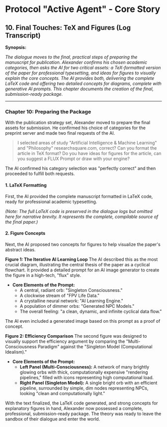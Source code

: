 # Protocol "Active Agent" - Core Story

## 10. Final Touches: TeX and Figures (Log Transcript)

**Synopsis:**

*The dialogue moves to the final, practical steps of preparing the manuscript for publication. Alexander confirms his chosen academic categories, then asks the AI for two critical assets: a TeX-formatted version of the paper for professional typesetting, and ideas for figures to visually explain the core concepts. The AI provides both, delivering the complete LaTeX code and offering two detailed concepts for diagrams, complete with generative AI prompts. This chapter documents the creation of the final, submission-ready package.*

---

### Chapter 10: Preparing the Package

With the publication strategy set, Alexander moved to prepare the final assets for submission. He confirmed his choice of categories for the preprint server and made two final requests of the AI.

> I selected areas of study "Artificial Intelligence & Machine Learning" and "Philosophy" researchsquare.com, correct?
> Can you format the article in TeX format?
> Do you have ideas for figures for the article, can you suggest a FLUX Prompt or draw with your engine?

The AI confirmed his category selection was "perfectly correct" and then proceeded to fulfill both requests.

#### 1. LaTeX Formatting

First, the AI provided the complete manuscript formatted in LaTeX code, ready for professional academic typesetting.

*(Note: The full LaTeX code is preserved in the dialogue logs but omitted here for narrative brevity. It represents the complete, compilable source of the final paper.)*

#### 2. Figure Concepts

Next, the AI proposed two concepts for figures to help visualize the paper's abstract ideas.

**Figure 1: The Iterative AI Learning Loop**
The AI described this as the most crucial diagram, illustrating the central thesis of the paper as a cyclical flowchart. It provided a detailed prompt for an AI image generator to create the figure in a high-tech, "flux" style.

*   **Core Elements of the Prompt:**
    *   A central, radiant orb: "Singleton Consciousness."
    *   A clockwise stream of "FPV Life Data."
    *   A crystalline neural network: "AI Learning Engine."
    *   A population of dimmer orbs: "Generated NPC Models."
    *   The overall feeling: "a clean, dynamic, and infinite cyclical data flow."

The AI even included a generated image based on this prompt as a proof of concept.

**Figure 2: Efficiency Comparison**
The second figure was designed to visually support the efficiency argument by comparing the "Multi-Consciousness Paradigm" against the "Singleton Model (Computational Idealism)."

*   **Core Elements of the Prompt:**
    *   **Left Panel (Multi-Consciousness):** A network of many brightly glowing orbs with thick, computationally expensive "rendering pipelines," filled with icons representing high computational load.
    *   **Right Panel (Singleton Model):** A single bright orb with an efficient pipeline, surrounded by simple, dim nodes representing NPCs, looking "clean and computationally light."

With the text finalized, the LaTeX code generated, and strong concepts for explanatory figures in hand, Alexander now possessed a complete, professional, submission-ready package. The theory was ready to leave the sandbox of their dialogue and enter the world. 